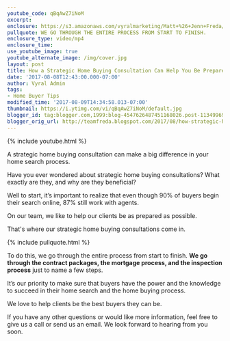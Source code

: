 ```yaml
---
youtube_code: qBqAwZ7iNoM
excerpt:
enclosure: https://s3.amazonaws.com/vyralmarketing/Matt+%26+Jenn+Freda/Orlando+Real+Estate+Agent-+How+a+Strategic+Home+Buying+Consultation+Can+Help+You+Be+Prepared.mp4
pullquote: WE GO THROUGH THE ENTIRE PROCESS FROM START TO FINISH.
enclosure_type: video/mp4
enclosure_time:
use_youtube_image: true
youtube_alternate_image: /img/cover.jpg
layout: post
title: How a Strategic Home Buying Consultation Can Help You Be Prepared
date: '2017-08-08T12:43:00.000-07:00'
author: Vyral Admin
tags:
- Home Buyer Tips
modified_time: '2017-08-09T14:34:58.013-07:00'
thumbnail: https://i.ytimg.com/vi/qBqAwZ7iNoM/default.jpg
blogger_id: tag:blogger.com,1999:blog-4547626487451168026.post-1134996915842420531
blogger_orig_url: http://teamfreda.blogspot.com/2017/08/how-strategic-home-buying-consultation.html
---
```

{% include youtube.html %}

A strategic home buying consultation can make a big difference in your home search process.

Have you ever wondered about strategic home buying consultations? What exactly are they, and why are they beneficial?

Well to start, it’s important to realize that even though 90% of buyers begin their search online, 87% still work with agents.

On our team, we like to help our clients be as prepared as possible.

That's where our strategic home buying consultations come in.

{% include pullquote.html %}

To do this, we go through the entire process from start to finish. **We go through the contract packages, the mortgage process, and the inspection process** just to name a few steps.

It’s our priority to make sure that buyers have the power and the knowledge to succeed in their home search and the home buying process.

We love to help clients be the best buyers they can be.

If you have any other questions or would like more information, feel free to give us a call or send us an email. We look forward to hearing from you soon.
